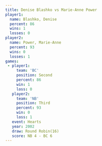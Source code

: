 ```yaml
---
title: Denise Blashko vs Marie-Anne Power
player1:                 
  name: Blashko, Denise  
  percent: 86            
  wins: 1                
  losses: 0              
player2:                 
  name: Power, Marie-Anne
  percent: 93            
  wins: 0                
  losses: 1              
games:
 - player1:          
     team: 'BC'      
     position: Second
     percent: 86     
     win: 1          
     loss: 0         
   player2:         
     team: 'NB'     
     position: Third
     percent: 93    
     win: 0         
     loss: 1        
   event: Hearts        
   year: 2002           
   draw: Round Robin(16)
   score: NB 4 - BC 6   
---
```

